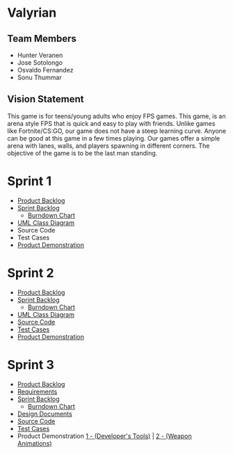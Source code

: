 # Valyrian

## Team Members

- Hunter Veranen
- Jose Sotolongo
- Osvaldo Fernandez
- Sonu Thummar

## Vision Statement

This game is for teens/young adults who enjoy FPS games. This game, is an arena style FPS
that is quick and easy to play with friends. Unlike games like Fortnite/CS:GO, our game does not
have a steep learning curve. Anyone can be good at this game in a few times playing. Our games offer
a simple arena with lanes, walls, and players spawning in different corners. The objective of the game
is to be the last man standing.

# Sprint 1

- [Product Backlog](https://docs.google.com/spreadsheets/d/1NJ3w4OmEa107pmdiB-9LuKJW2Jc6jOqnqPaMKcuhT1o/edit?usp=sharing)
- [Sprint Backlog](https://valyrian.myjetbrains.com/youtrack/agiles/103-2/104-2?backlog)
  - [Burndown Chart](https://valyrian.myjetbrains.com/youtrack/agiles/103-2/104-2?chart)
- [UML Class Diagram](https://drive.google.com/file/d/1o8VDXDMizd7XaXiN0sHYLJVWjnXxRLBb/view?usp=sharing)
- Source Code
- Test Cases
- [Product Demonstration](https://youtu.be/QbCcuO10zCs)

# Sprint 2

- [Product Backlog](https://docs.google.com/spreadsheets/d/1NJ3w4OmEa107pmdiB-9LuKJW2Jc6jOqnqPaMKcuhT1o/edit?usp=sharing)
- [Sprint Backlog](https://valyrian.myjetbrains.com/youtrack/agiles/103-2/104-3)
  - [Burndown Chart](https://valyrian.myjetbrains.com/youtrack/agiles/103-2/104-2?chart)
- [UML Class Diagram](https://drive.google.com/file/d/1o8VDXDMizd7XaXiN0sHYLJVWjnXxRLBb/view?usp=sharing)
- [Source Code](https://github.com/powerSeries/Valyrian/tree/master/Valyrian%20Game/Assets/src)
- [Test Cases](https://github.com/powerSeries/Valyrian/tree/develop/Test%20Approach)
- [Product Demonstration](https://www.youtube.com/watch?v=5HELV9ZQR_0&feature=youtu.be)

# Sprint 3

- [Product Backlog](https://docs.google.com/spreadsheets/d/1NJ3w4OmEa107pmdiB-9LuKJW2Jc6jOqnqPaMKcuhT1o/edit?usp=sharing)
- [Requirements](https://docs.google.com/spreadsheets/d/1kNBC-PaqTekk6iC0a8yWr35GvO_fCG8NWrc9WcxG8iA/edit?usp=sharing)
- [Sprint Backlog](https://valyrian.myjetbrains.com/youtrack/agiles/103-2/104-4)
  - [Burndown Chart](https://valyrian.myjetbrains.com/youtrack/agiles/103-2/104-4?chart)
- [Design Documents](https://github.com/powerSeries/Valyrian/tree/develop/DesignDocuments)
- [Source Code](https://github.com/powerSeries/Valyrian/tree/master/Valyrian%20Game/Assets/src)
- [Test Cases](https://github.com/powerSeries/Valyrian/tree/develop/Test%20Approach)
- Product Demonstration [1 - (Developer's Tools)](https://youtu.be/LgWb3166le4) | [2 - (Weapon Animations)](https://youtu.be/vm0qR0zDJuo)
